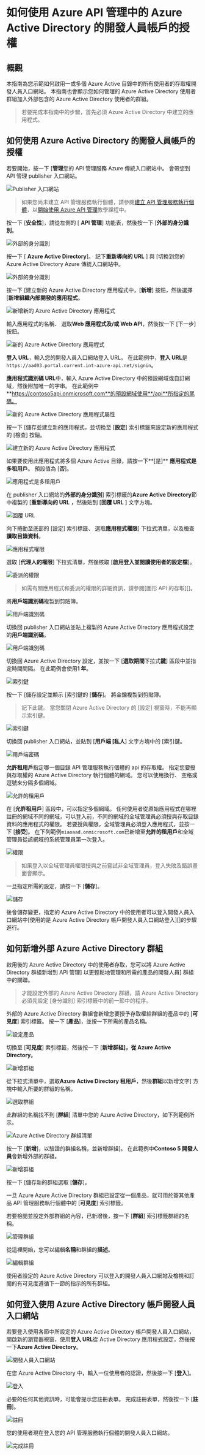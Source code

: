 <properties 
    pageTitle="如何使用 Azure API 管理中的 Azure Active Directory 的開發人員帳戶的授權" 
    description="瞭解如何使用 Azure Active Directory API 管理使用者的授權。" 
    services="api-management" 
    documentationCenter="API Management" 
    authors="steved0x" 
    manager="erikre" 
    editor=""/>

<tags 
    ms.service="api-management" 
    ms.workload="mobile" 
    ms.tgt_pltfrm="na" 
    ms.devlang="na" 
    ms.topic="article" 
    ms.date="10/25/2016" 
    ms.author="sdanie"/>

# <a name="how-to-authorize-developer-accounts-using-azure-active-directory-in-azure-api-management"></a>如何使用 Azure API 管理中的 Azure Active Directory 的開發人員帳戶的授權


## <a name="overview"></a>概觀
本指南為您示範如何啟用一或多個 Azure Active 目錄中的所有使用者的存取權開發人員入口網站。 本指南也會顯示您如何管理的 Azure Active Directory 使用者群組加入外部包含的 Azure Active Directory 使用者的群組。

>若要完成本指南中的步驟，首先必須 Azure Active Directory 中建立的應用程式。

## <a name="how-to-authorize-developer-accounts-using-azure-active-directory"></a>如何使用 Azure Active Directory 的開發人員帳戶的授權

若要開始，按一下 [**管理**您的 API 管理服務 Azure 傳統入口網站中。 會帶您到 API 管理 publisher 入口網站。

![Publisher 入口網站][api-management-management-console]

>如果您尚未建立 API 管理服務執行個體，請參閱[建立 API 管理服務執行個體][]，以[開始使用 Azure API 管理][]教學課程中。

按一下 [**安全性**]，請從左側的 [ **API 管理**] 功能表，然後按一下 [**外部的身分識別**。

![外部的身分識別][api-management-security-external-identities]

按一下 [ **Azure Active Directory**]。 記下**重新導向的 URL** ] 與 [切換到您的 Azure Active Directory Azure 傳統入口網站中。

![外部的身分識別][api-management-security-aad-new]

按一下 [建立新的 Azure Active Directory 應用程式中，[**新增**] 按鈕，然後選擇 [**新增組織內部開發的應用程式**。

![新增新的 Azure Active Directory 應用程式][api-management-new-aad-application-menu]

輸入應用程式的名稱、 選取**Web 應用程式及/或 Web API**，然後按一下 [下一步] 按鈕。

![新的 Azure Active Directory 應用程式][api-management-new-aad-application-1]

**登入 URL**，輸入您的開發人員入口網站登入 URL。 在此範例中，**登入 URL**是`https://aad03.portal.current.int-azure-api.net/signin`。 

**應用程式識別碼 URL**中，輸入 Azure Active Directory 中的預設網域或自訂網域，然後附加唯一的字串。 在此範例中**https://contoso5api.onmicrosoft.com**的預設網域使用**/api**所指定的尾碼。

![新的 Azure Active Directory 應用程式屬性][api-management-new-aad-application-2]

按一下 [儲存並建立新的應用程式，並切換至 [**設定**] 索引標籤來設定新的應用程式的 [檢查] 按鈕。

![建立新的 Azure Active Directory 應用程式][api-management-new-aad-app-created]

如果要使用此應用程式將多個 Azure Active 目錄，請按一下**[是]** **應用程式是多租用戶**。 預設值為 [**否**]。

![應用程式是多租用戶][api-management-aad-app-multi-tenant]

在 publisher 入口網站的**外部的身分識別**] 索引標籤的**Azure Active Directory**節中複製的 [**重新導向的 URL** ，然後貼到 [**回覆 URL** ] 文字方塊。 

![回覆 URL][api-management-aad-reply-url]

向下捲動至底部的 [設定] 索引標籤、 選取**應用程式權限**] 下拉式清單，以及檢查**讀取目錄資料**。

![應用程式權限][api-management-aad-app-permissions]

選取 [**代理人的權限**] 下拉式清單，然後核取 [**啟用登入並閱讀使用者的設定檔**]。

![委派的權限][api-management-aad-delegated-permissions]

>如需有關應用程式和委派的權限的詳細資訊，請參閱[圖形 API 的存取][]。

將**用戶端識別碼**複製到剪貼簿。

![用戶端識別碼][api-management-aad-app-client-id]

切換回 publisher 入口網站並貼上複製的 Azure Active Directory 應用程式設定的**用戶端識別碼**。

![用戶端識別碼][api-management-client-id]

切換回 Azure Active Directory 設定，並按一下 [**選取期間**下拉式**鍵**] 區段中並指定時間間隔。 在此範例會使用**1 年**。

![索引鍵][api-management-aad-key-before-save]

按一下 [儲存設定並顯示 [索引鍵的 [**儲存**]。 將金鑰複製到剪貼簿。

>記下此鍵。 當您關閉 Azure Active Directory 的 [設定] 視窗時，不能再顯示索引鍵。

![索引鍵][api-management-aad-key-after-save]

切換回 publisher 入口網站，並貼到 [**用戶端 [私人**] 文字方塊中的 [索引鍵。

![用戶端密碼][api-management-client-secret]

**允許租用戶**指定哪一個目錄 API 管理服務執行個體的 api 的存取權。 指定您要授與存取權的 Azure Active Directory 執行個體的網域。 您可以使用換行、 空格或逗號來分隔多個網域。

![允許的租用戶][api-management-client-allowed-tenants]

在 [**允許租用戶**] 區段中，可以指定多個網域。 任何使用者從原始應用程式在哪裡註冊的網域不同的網域，可以登入前，不同的網域的全域管理員必須授與存取目錄資料的應用程式的權限。 若要授與權限，全域管理員必須登入應用程式，並按一下 [**接受**]。 在下列範例`miaoaad.onmicrosoft.com`已新增至**允許的租用戶**和全域管理員從該網域的系統管理員第一次登入。

![權限][api-management-permissions-form]

>如果登入以全域管理員權限授與之前嘗試非全域管理員，登入失敗及錯誤畫面會顯示。

一旦指定所需的設定，請按一下 [**儲存**]。

![儲存][api-management-client-allowed-tenants-save]

後會儲存變更，指定的 Azure Active Directory 中的使用者可以登入開發人員入口網站中[使用的是 Azure Active Directory 帳戶開發人員入口網站登入][]的步驟進行。

## <a name="how-to-add-an-external-azure-active-directory-group"></a>如何新增外部 Azure Active Directory 群組

啟用後的 Azure Active Directory 中的使用者存取，您可以將 Azure Active Directory 群組新增到 API 管理] 以更輕鬆地管理和所需的產品的開發人員] 群組中的關聯。

> 才能設定外部的 Azure Active Directory 群組，請 Azure Active Directory 必須先設定 [身分識別] 索引標籤中的前一節中的程序。 

外部的 Azure Active Directory 群組會新增您要授予存取權給群組的產品中的 [**可見度**] 索引標籤。 按一下 [**產品**]，並按一下所需的產品名稱。

![設定產品][api-management-configure-product]

切換至 [**可見度**] 索引標籤，然後按一下 [**新增群組]，從 Azure Active Directory**。

![新增群組][api-management-add-groups]

從下拉式清單中，選取**Azure Active Directory 租用戶**，然後**群組**以新增文字] 方塊中輸入所要的群組的名稱。

![選取群組][api-management-select-group]

此群組的名稱找不到 [**群組**] 清單中您的 Azure Active Directory，如下列範例所示。

![Azure Active Directory 群組清單][api-management-aad-groups-list]

按一下 [**新增**]，以驗證的群組名稱，並新增群組]。 在此範例中**Contoso 5 開發人員**會新增外部的群組。 

![新增群組][api-management-aad-group-added]

按一下 [儲存新的群組選取 [**儲存**]。

一旦 Azure Azure Active Directory 群組已設定從一個產品，就可用於簽其他產品 API 管理服務執行個體中的 [**可見度**] 索引標籤。

若要檢閱並設定外部群組的內容，已新增後，按一下 [**群組**] 索引標籤群組的名稱。

![管理群組][api-management-groups]

從這裡開始，您可以編輯**名稱**和群組的**描述**。

![編輯群組][api-management-edit-group]

使用者設定的 Azure Active Directory 可以登入的開發人員入口網站及檢視和訂閱的有可見度遵循下一節的指示的所有群組。

## <a name="how-to-log-in-to-the-developer-portal-using-an-azure-active-directory-account"></a>如何登入使用 Azure Active Directory 帳戶開發人員入口網站

若要登入使用各節中所設定的 Azure Active Directory 帳戶開發人員入口網站，開啟新的瀏覽器視窗，使用**登入 URL**從 Active Directory 應用程式設定，然後按一下**Azure Active Directory**。

![開發人員入口網站][api-management-dev-portal-signin]

在您 Azure Active Directory 中，輸入一位使用者的認證，然後按一下 [**登入**]。

![登入][api-management-aad-signin]

必要的任何其他資訊時，可能會提示您註冊表單。 完成註冊表單，然後按一下 [**註冊**]。

![註冊][api-management-complete-registration]

您的使用者現在登入您的 API 管理服務執行個體的開發人員入口網站。

![完成註冊][api-management-registration-complete]



[api-management-management-console]: ./media/api-management-howto-aad/api-management-management-console.png
[api-management-security-external-identities]: ./media/api-management-howto-aad/api-management-security-external-identities.png
[api-management-security-aad-new]: ./media/api-management-howto-aad/api-management-security-aad-new.png
[api-management-new-aad-application-menu]: ./media/api-management-howto-aad/api-management-new-aad-application-menu.png
[api-management-new-aad-application-1]: ./media/api-management-howto-aad/api-management-new-aad-application-1.png
[api-management-new-aad-application-2]: ./media/api-management-howto-aad/api-management-new-aad-application-2.png
[api-management-new-aad-app-created]: ./media/api-management-howto-aad/api-management-new-aad-app-created.png
[api-management-aad-app-permissions]: ./media/api-management-howto-aad/api-management-aad-app-permissions.png
[api-management-aad-app-client-id]: ./media/api-management-howto-aad/api-management-aad-app-client-id.png
[api-management-client-id]: ./media/api-management-howto-aad/api-management-client-id.png
[api-management-aad-key-before-save]: ./media/api-management-howto-aad/api-management-aad-key-before-save.png
[api-management-aad-key-after-save]: ./media/api-management-howto-aad/api-management-aad-key-after-save.png
[api-management-client-secret]: ./media/api-management-howto-aad/api-management-client-secret.png
[api-management-client-allowed-tenants]: ./media/api-management-howto-aad/api-management-client-allowed-tenants.png
[api-management-client-allowed-tenants-save]: ./media/api-management-howto-aad/api-management-client-allowed-tenants-save.png
[api-management-aad-delegated-permissions]: ./media/api-management-howto-aad/api-management-aad-delegated-permissions.png
[api-management-dev-portal-signin]: ./media/api-management-howto-aad/api-management-dev-portal-signin.png
[api-management-aad-signin]: ./media/api-management-howto-aad/api-management-aad-signin.png
[api-management-complete-registration]: ./media/api-management-howto-aad/api-management-complete-registration.png
[api-management-registration-complete]: ./media/api-management-howto-aad/api-management-registration-complete.png
[api-management-aad-app-multi-tenant]: ./media/api-management-howto-aad/api-management-aad-app-multi-tenant.png
[api-management-aad-reply-url]: ./media/api-management-howto-aad/api-management-aad-reply-url.png
[api-management-permissions-form]: ./media/api-management-howto-aad/api-management-permissions-form.png
[api-management-configure-product]: ./media/api-management-howto-aad/api-management-configure-product.png
[api-management-add-groups]: ./media/api-management-howto-aad/api-management-add-groups.png
[api-management-select-group]: ./media/api-management-howto-aad/api-management-select-group.png
[api-management-aad-groups-list]: ./media/api-management-howto-aad/api-management-aad-groups-list.png
[api-management-aad-group-added]: ./media/api-management-howto-aad/api-management-aad-group-added.png
[api-management-groups]: ./media/api-management-howto-aad/api-management-groups.png
[api-management-edit-group]: ./media/api-management-howto-aad/api-management-edit-group.png

[How to add operations to an API]: api-management-howto-add-operations.md
[How to add and publish a product]: api-management-howto-add-products.md
[Monitoring and analytics]: api-management-monitoring.md
[Add APIs to a product]: api-management-howto-add-products.md#add-apis
[Publish a product]: api-management-howto-add-products.md#publish-product
[開始使用 Azure API 管理]: api-management-get-started.md
[API Management policy reference]: api-management-policy-reference.md
[Caching policies]: api-management-policy-reference.md#caching-policies
[建立 API 管理服務執行個體]: api-management-get-started.md#create-service-instance

[http://oauth.net/2/]: http://oauth.net/2/
[WebApp-GraphAPI-DotNet]: https://github.com/AzureADSamples/WebApp-GraphAPI-DotNet
[存取該圖表 API]: http://msdn.microsoft.com/library/azure/dn132599.aspx#BKMK_Graph

[Prerequisites]: #prerequisites
[Configure an OAuth 2.0 authorization server in API Management]: #step1
[Configure an API to use OAuth 2.0 user authorization]: #step2
[Test the OAuth 2.0 user authorization in the Developer Portal]: #step3
[Next steps]: #next-steps

[開發人員入口網站使用的是 Azure Active Directory 帳戶登入]: #Log-in-to-the-Developer-portal-using-an-Azure-Active-Directory-account

